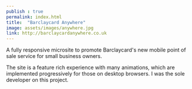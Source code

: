 ```yaml
---
publish : true
permalink: index.html
title:  "Barclaycard Anywhere"
image: assets/images/anywhere.jpg
link: http://barclaycardanywhere.co.uk
---
```


A fully responsive microsite to promote Barclaycard's new mobile point of sale service for small business owners.

The site is a feature rich experience with many animations, which are implemented progressively for those on desktop browsers. I was the sole developer on this project.